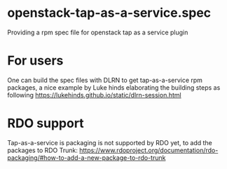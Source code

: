 # openstack-tap-as-a-service.spec
Providing a rpm spec file for openstack tap as a service plugin

# For users
One can build the spec files with DLRN to get tap-as-a-service rpm packages, 
a nice example by Luke hinds elaborating the building steps as following
https://lukehinds.github.io/static/dlrn-session.html

# RDO support
Tap-as-a-service is packaging is not supported by RDO yet, to add the packages to RDO Trunk:
https://www.rdoproject.org/documentation/rdo-packaging/#how-to-add-a-new-package-to-rdo-trunk
